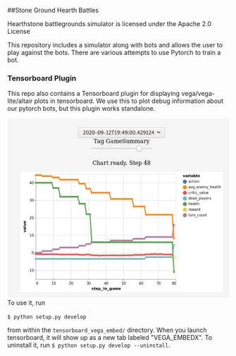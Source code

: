 ##Stone Ground Hearth Battles

Hearthstone battlegrounds simulator is licensed under the Apache 2.0 License


This repository includes a simulator along with bots and allows the user to play against the bots. There are various
attempts to use Pytorch to train a bot.


### Tensorboard Plugin
This repo also contains a Tensorboard plugin for displaying vega/vega-lite/altair plots in tensorboard.  We use this
to plot debug information about our pytorch bots, but this plugin works standalone.  

![Example Screenshot of Tensorboard_Vega_Embed plugin](doc/Tensorboard_Vega_Embed_example.png)
To use it, run

`$ python setup.py develop`

from within the `tensorboard_vega_embed/` directory.   When you launch tensorboard, it will show up as a new tab
labeled "VEGA_EMBEDX".  To uninstall it, run `$ python setup.py develop --uninstall`.
